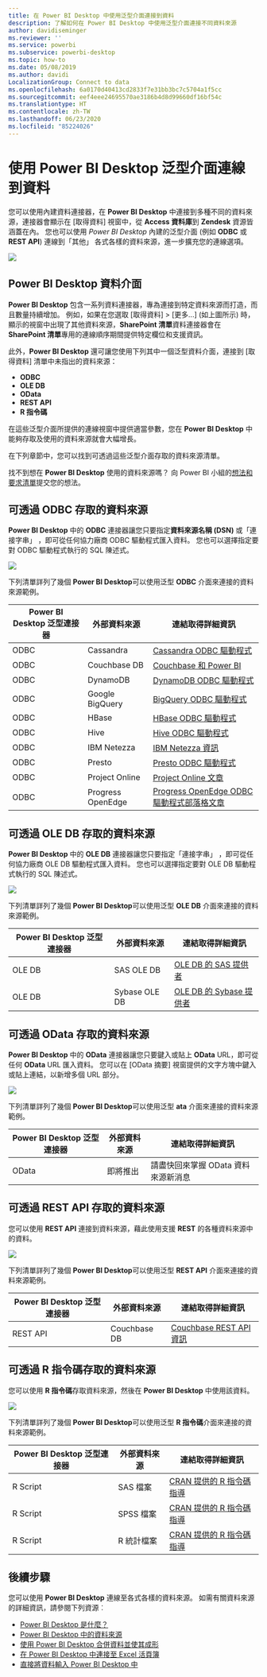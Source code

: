 ```yaml
---
title: 在 Power BI Desktop 中使用泛型介面連接到資料
description: 了解如何在 Power BI Desktop 中使用泛型介面連接不同資料來源
author: davidiseminger
ms.reviewer: ''
ms.service: powerbi
ms.subservice: powerbi-desktop
ms.topic: how-to
ms.date: 05/08/2019
ms.author: davidi
LocalizationGroup: Connect to data
ms.openlocfilehash: 6a0170d40413cd2833f7e31bb3bc7c5704a1f5cc
ms.sourcegitcommit: eef4eee24695570ae3186b4d8d99660df16bf54c
ms.translationtype: HT
ms.contentlocale: zh-TW
ms.lasthandoff: 06/23/2020
ms.locfileid: "85224026"
---
```

# <a name="connect-to-data-by-using-power-bi-desktop-generic-interfaces"></a>使用 Power BI Desktop 泛型介面連線到資料 

您可以使用內建資料連接器，在 **Power BI Desktop** 中連接到多種不同的資料來源，連接器會顯示在 [取得資料]  視窗中，從 **Access 資料庫**到 **Zendesk** 資源皆涵蓋在內。 您也可以使用 *Power BI Desktop* 內建的泛型介面 (例如 **ODBC** 或 **REST API**) 連線到「其他」  各式各樣的資料來源，進一步擴充您的連線選項。

![](media/desktop-connect-using-generic-interfaces/generic-data-interfaces_1.png)

## <a name="power-bi-desktop-data-interfaces"></a>Power BI Desktop 資料介面
**Power BI Desktop** 包含一系列資料連接器，專為連接到特定資料來源而打造，而且數量持續增加。 例如，如果在您選取 [取得資料] > [更多...]  \(如上圖所示) 時，顯示的視窗中出現了其他資料來源，**SharePoint 清單**資料連接器會在 **SharePoint 清單**專用的連線順序期間提供特定欄位和支援資訊。

此外，**Power BI Desktop** 還可讓您使用下列其中一個泛型資料介面，連接到 [取得資料]  清單中未指出的資料來源：

* **ODBC**
* **OLE DB**
* **OData**
* **REST API**
* **R 指令碼**

在這些泛型介面所提供的連線視窗中提供適當參數，您在 **Power BI Desktop** 中能夠存取及使用的資料來源就會大幅增長。

在下列章節中，您可以找到可透過這些泛型介面存取的資料來源清單。

找不到想在 **Power BI Desktop** 使用的資料來源嗎？ 向 Power BI 小組的[想法和要求清單](https://ideas.powerbi.com/)提交您的想法。

## <a name="data-sources-accessible-through-odbc"></a>可透過 ODBC 存取的資料來源
**Power BI Desktop** 中的 **ODBC** 連接器讓您只要指定**資料來源名稱 (DSN)** 或「連接字串」  ，即可從任何協力廠商 ODBC 驅動程式匯入資料。 您也可以選擇指定要對 ODBC 驅動程式執行的 SQL 陳述式。

![](media/desktop-connect-using-generic-interfaces/generic-data-interfaces_2.png)

下列清單詳列了幾個 **Power BI Desktop**可以使用泛型 **ODBC** 介面來連接的資料來源範例。

| Power BI Desktop 泛型連接器 | 外部資料來源 | 連結取得詳細資訊 |
| --- | --- | --- |
| ODBC |Cassandra |[Cassandra ODBC 驅動程式](https://www.simba.com/drivers/cassandra-odbc-jdbc/) |
| ODBC |Couchbase DB |[Couchbase 和 Power BI](https://powerbi.microsoft.com/blog/visualizing-data-from-couchbase-server-v4-using-power-bi/) |
| ODBC |DynamoDB |[DynamoDB ODBC 驅動程式](https://www.simba.com/drivers/dynamodb-odbc-jdbc/) |
| ODBC |Google BigQuery |[BigQuery ODBC 驅動程式](https://www.simba.com/drivers/bigquery-odbc-jdbc/) |
| ODBC |HBase |[HBase ODBC 驅動程式](https://www.simba.com/drivers/hbase-odbc-jdbc/) |
| ODBC |Hive |[Hive ODBC 驅動程式](https://www.simba.com/drivers/hive-odbc-jdbc/) |
| ODBC |IBM Netezza |[IBM Netezza 資訊](https://www.ibm.com/support/knowledgecenter/SSULQD_7.2.1/com.ibm.nz.datacon.doc/c_datacon_plg_overview.html) |
| ODBC |Presto |[Presto ODBC 驅動程式](https://www.simba.com/drivers/presto-odbc-jdbc/) |
| ODBC |Project Online |[Project Online 文章](desktop-project-online-connect-to-data.md) |
| ODBC |Progress OpenEdge |[Progress OpenEdge ODBC 驅動程式部落格文章](https://www.progress.com/blogs/connect-microsoft-power-bi-to-openedge-via-odbc-driver) |

## <a name="data-sources-accessible-through-ole-db"></a>可透過 OLE DB 存取的資料來源
**Power BI Desktop** 中的 **OLE DB** 連接器讓您只要指定「連接字串」  ，即可從任何協力廠商 OLE DB 驅動程式匯入資料。 您也可以選擇指定要對 OLE DB 驅動程式執行的 SQL 陳述式。

![](media/desktop-connect-using-generic-interfaces/generic-data-interfaces_3.png)

下列清單詳列了幾個 **Power BI Desktop**可以使用泛型 **OLE DB** 介面來連接的資料來源範例。

| Power BI Desktop 泛型連接器 | 外部資料來源 | 連結取得詳細資訊 |
| --- | --- | --- |
| OLE DB |SAS OLE DB |[OLE DB 的 SAS 提供者](https://support.sas.com/downloads/package.htm?pid=648) |
| OLE DB |Sybase OLE DB |[OLE DB 的 Sybase 提供者](http://infocenter.sybase.com/help/index.jsp?topic=/com.sybase.infocenter.dc35888.1550/doc/html/jon1256941734395.html) |

## <a name="data-sources-accessible-through-odata"></a>可透過 OData 存取的資料來源
**Power BI Desktop** 中的 **OData** 連接器讓您只要鍵入或貼上 **OData** URL，即可從任何 **OData** URL 匯入資料。 您可以在 [OData 摘要]  視窗提供的文字方塊中鍵入或貼上連結，以新增多個 URL 部分。

![](media/desktop-connect-using-generic-interfaces/generic-data-interfaces_4.png)

下列清單詳列了幾個 **Power BI Desktop**可以使用泛型 **ata** 介面來連接的資料來源範例。

| Power BI Desktop 泛型連接器 | 外部資料來源 | 連結取得詳細資訊 |
| --- | --- | --- |
| OData |即將推出 |請盡快回來掌握 OData 資料來源新消息 |

## <a name="data-sources-accessible-through-rest-apis"></a>可透過 REST API 存取的資料來源
您可以使用 **REST API** 連接到資料來源，藉此使用支援 **REST** 的各種資料來源中的資料。

![](media/desktop-connect-using-generic-interfaces/generic-data-interfaces_5.png)

下列清單詳列了幾個 **Power BI Desktop**可以使用泛型 **REST API** 介面來連接的資料來源範例。

| Power BI Desktop 泛型連接器 | 外部資料來源 | 連結取得詳細資訊 |
| --- | --- | --- |
| REST API |Couchbase DB |[Couchbase REST API 資訊](https://powerbi.microsoft.com/blog/visualizing-data-from-couchbase-server-v4-using-power-bi/) |

## <a name="data-sources-accessible-through-r-script"></a>可透過 R 指令碼存取的資料來源
您可以使用 **R 指令碼**存取資料來源，然後在 **Power BI Desktop** 中使用該資料。

![](media/desktop-connect-using-generic-interfaces/r-scripts-2.png)

下列清單詳列了幾個 **Power BI Desktop**可以使用泛型 **R 指令碼**介面來連接的資料來源範例。

| Power BI Desktop 泛型連接器 | 外部資料來源 | 連結取得詳細資訊 |
| --- | --- | --- |
| R Script |SAS 檔案 |[CRAN 提供的 R 指令碼指導](https://cran.r-project.org/doc/manuals/R-data.html) |
| R Script |SPSS 檔案 |[CRAN 提供的 R 指令碼指導](https://cran.r-project.org/doc/manuals/R-data.html) |
| R Script |R 統計檔案 |[CRAN 提供的 R 指令碼指導](https://cran.r-project.org/doc/manuals/R-data.html) |

## <a name="next-steps"></a>後續步驟
您可以使用 **Power BI Desktop** 連線至各式各樣的資料來源。 如需有關資料來源的詳細資訊，請參閱下列資源︰

* [Power BI Desktop 是什麼？](../fundamentals/desktop-what-is-desktop.md)
* [Power BI Desktop 中的資料來源](desktop-data-sources.md)
* [使用 Power BI Desktop 合併資料並使其成形](desktop-shape-and-combine-data.md)
* [在 Power BI Desktop 中連接至 Excel 活頁簿](desktop-connect-excel.md)   
* [直接將資料輸入 Power BI Desktop 中](desktop-enter-data-directly-into-desktop.md)   
